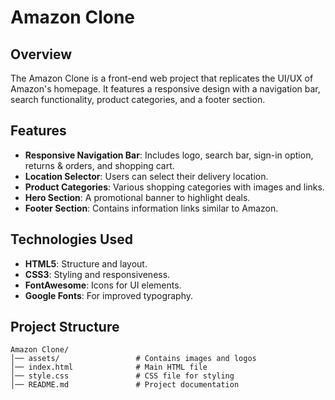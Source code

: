 # Amazon Clone

## Overview
The Amazon Clone is a front-end web project that replicates the UI/UX of Amazon's homepage. It features a responsive design with a navigation bar, search functionality, product categories, and a footer section.

## Features
- **Responsive Navigation Bar**: Includes logo, search bar, sign-in option, returns & orders, and shopping cart.
- **Location Selector**: Users can select their delivery location.
- **Product Categories**: Various shopping categories with images and links.
- **Hero Section**: A promotional banner to highlight deals.
- **Footer Section**: Contains information links similar to Amazon.

## Technologies Used
- **HTML5**: Structure and layout.
- **CSS3**: Styling and responsiveness.
- **FontAwesome**: Icons for UI elements.
- **Google Fonts**: For improved typography.

## Project Structure
```
Amazon Clone/
│── assets/                 # Contains images and logos
│── index.html              # Main HTML file
│── style.css               # CSS file for styling
│── README.md               # Project documentation
```

